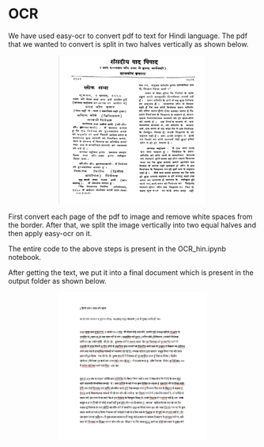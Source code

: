 # OCR
We have used easy-ocr to convert pdf to text for Hindi language.
The pdf that we wanted to convert is split in two halves vertically as shown below.

<p align="center">
<img src="./Assets/pdfim.png" height="300px" width ="300px" class="center"/>
</p>


First convert each page of the pdf to image and remove white spaces from the border. After that, we split the image vertically into two equal halves and then apply easy-ocr on it. 

The entire code to the above steps is present in the OCR_hin.ipynb notebook.

After getting the text, we put it into a final document which is present in the output folder as shown below.

<p align="center">
<img src="./Assets/docu.png" height="300px" width ="300px" class="center"/>
</p>


